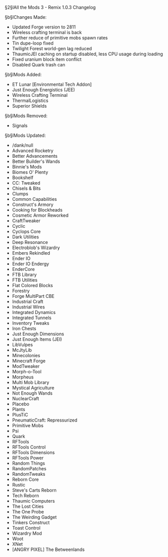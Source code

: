 §2§lAll the Mods 3 - Remix 1.0.3 Changelog

§b§lChanges Made:
* Updated Forge version to 2811
* Wireless crafting terminal is back
* Further reduce of primitive mobs spawn rates
* Tin dupe-loop fixed
* Twilight Forest world-gen lag reduced
* ThaumicJEI caching on startup disabled, less CPU usage during loading
* Fixed uranium block item conflict
* Disabled Quark trash can

§b§lMods Added:
* ET Lunar [Environmental Tech Addon]
* Just Enough Energistics (JEE)
* Wireless Crafting Terminal
* ThermalLogistics
* Superior Shields

§b§lMods Removed:
* Signals

§b§lMods Updated:
* /dank/null
* Advanced Rocketry
* Better Advancements
* Better Builder's Wands
* Binnie's Mods
* Biomes O' Plenty
* Bookshelf
* CC: Tweaked
* Chisels & Bits
* Clumps
* Common Capabilities
* Construct's Armory
* Cooking for Blockheads
* Cosmetic Armor Reworked
* CraftTweaker
* Cyclic
* Cyclops Core
* Dark Utilities
* Deep Resonance
* Electroblob's Wizardry
* Embers Rekindled
* Ender IO
* Ender IO Endergy
* EnderCore
* FTB Library
* FTB Utilities
* Flat Colored Blocks
* Forestry
* Forge MultiPart CBE
* Industrial Craft
* Industrial Wires
* Integrated Dynamics
* Integrated Tunnels
* Inventory Tweaks
* Iron Chests
* Just Enough Dimensions
* Just Enough Items (JEI)
* LibVulpes
* McJtyLib
* Minecolonies
* Minecraft Forge
* ModTweaker
* Morph-o-Tool
* Morpheus
* Multi Mob Library
* Mystical Agriculture
* Not Enough Wands
* NuclearCraft
* Placebo
* Plants
* PlusTiC
* PneumaticCraft: Repressurized
* Primitive Mobs
* Psi
* Quark
* RFTools
* RFTools Control
* RFTools Dimensions
* RFTools Power
* Random Things
* RandomPatches
* RandomTweaks
* Reborn Core
* Rustic
* Steve's Carts Reborn
* Tech Reborn
* Thaumic Computers
* The Lost Cities
* The One Probe
* The Weirding Gadget
* Tinkers Construct
* Toast Control
* Wizardry Mod
* Woot
* XNet
* [ANGRY PIXEL] The Betweenlands